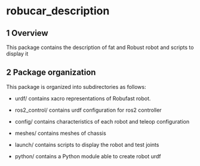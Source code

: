 # robucar_description #

## 1 Overview ##

This package contains the description of fat and Robust robot and scripts to display it

## 2 Package organization ##

This package is organized into subdirectories as follows:

  - urdf/ contains xacro representations of Robufast robot.

  - ros2_control/ contains urdf configuration for ros2 controller
   
  - config/ contains characteristics of each robot and teleop configuration 

  - meshes/ contains meshes of chassis

  - launch/ contains scripts to display the robot and test joints

  - python/ contains a Python module able to create robot urdf
